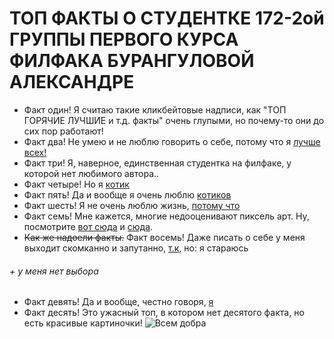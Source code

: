 # ТОП ФАКТЫ О СТУДЕНТКЕ 172-2ой ГРУППЫ ПЕРВОГО КУРСА ФИЛФАКА БУРАНГУЛОВОЙ АЛЕКСАНДРЕ
* Факт один! Я считаю такие кликбейтовые надписи, как "ТОП ГОРЯЧИЕ ЛУЧШИЕ и т.д. факты" очень глупыми, но почему-то они до сих пор работают!
* Факт два! Не умею и не люблю говорить о себе, потому что я [лучше всех!](https://pp.userapi.com/c840028/v840028717/11a03/ssoVQ2U1pw8.jpg "нет, конечно")
* Факт три! Я, наверное, единственная студентка на филфаке, у которой нет любимого автора.. 
* Факт четыре! Но я [котик](https://pp.userapi.com/c840029/v840029003/51f13/nS0WiPRuXlw.jpg "вот этот")
* Факт пять! Да и вообще я очень люблю [котиков](https://www.youtube.com/watch?v=8v8lKYTyyMY)
* Факт шесть! Я не очень люблю жизнь, [потому что](https://pp.userapi.com/c633226/v633226611/2b45a/v_NRC6vCuOs.jpg)
* Факт семь! Мне кажется, многие недооценивают пиксель арт. Ну, посмотрите [вот сюда](https://pp.userapi.com/c831508/v831508472/1d114/tyO8kM-IhL8.jpg) и [сюда](https://pp.userapi.com/c834102/v834102437/643c9/r8t4LK4sBJc.jpg). 
* ~~Как же надоели факты.~~ Факт восемь! Даже писать о себе у меня выходит скомканно и запутанно, [т.к](https://pp.userapi.com/c639523/v639523596/33433/jmTYw2nvrrg.jpg), но: я стараюсь
###### + у меня нет выбора
* Факт девять! Да и вообще, честно говоря, [я](http://s020.radikal.ru/i703/1612/72/df6ac4aae158.jpg)
* Факт десять! Это ужасный топ, в котором нет десятого факта, но есть красивые картиночки!
![Всем добра](https://pp.userapi.com/c639416/v639416625/2875f/_nmwNZSBf3A.jpg "и поменьше дедлайнов")
